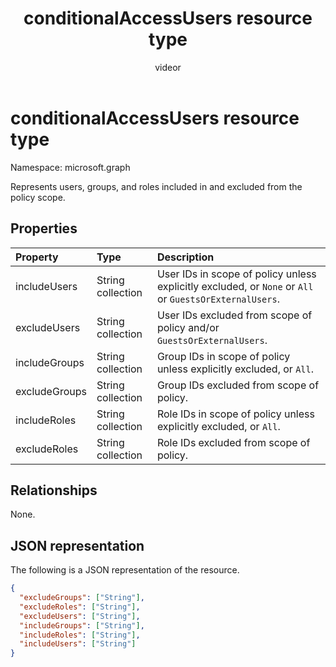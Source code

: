﻿---
title: "conditionalAccessUsers resource type"
description: "Represents users, groups, and roles included in and excluded from the policy scope."
localization_priority: Normal
author: "videor"
ms.prod: "microsoft-identity-platform"
doc_type: "resourcePageType"
---

# conditionalAccessUsers resource type

Namespace: microsoft.graph

Represents users, groups, and roles included in and excluded from the policy scope.

## Properties

| Property      | Type              | Description                                                                                            |
| :------------ | :---------------- | :----------------------------------------------------------------------------------------------------- |
| includeUsers  | String collection | User IDs in scope of policy unless explicitly excluded, or `None` or `All` or `GuestsOrExternalUsers`. |
| excludeUsers  | String collection | User IDs excluded from scope of policy and/or `GuestsOrExternalUsers`.                                 |
| includeGroups | String collection | Group IDs in scope of policy unless explicitly excluded, or `All`.                                     |
| excludeGroups | String collection | Group IDs excluded from scope of policy.                                                               |
| includeRoles  | String collection | Role IDs in scope of policy unless explicitly excluded, or `All`.                                      |
| excludeRoles  | String collection | Role IDs excluded from scope of policy.                                                                |

## Relationships

None.

## JSON representation

The following is a JSON representation of the resource.

<!-- {
  "blockType": "resource",
  "optionalProperties": [
    "includeUsers",
    "excludeUsers",
    "includeGroups",
    "excludeGroups",
    "includeRoles",
    "excludeRoles"
  ],
  "@odata.type": "microsoft.graph.conditionalAccessUsers",
  "baseType": null
}-->

```json
{
  "excludeGroups": ["String"],
  "excludeRoles": ["String"],
  "excludeUsers": ["String"],
  "includeGroups": ["String"],
  "includeRoles": ["String"],
  "includeUsers": ["String"]
}
```

<!-- uuid: 16cd6b66-4b1a-43a1-adaf-3a886856ed98
2019-02-04 14:57:30 UTC -->

<!-- {
  "type": "#page.annotation",
  "description": "conditionalAccessUsers resource",
  "keywords": "",
  "section": "documentation",
  "tocPath": ""
}-->
